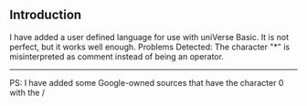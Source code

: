 ## Introduction

I have added a user defined language for use with uniVerse Basic.
It is not perfect, but it works well enough.
Problems Detected: The character "*" is misinterpreted as comment instead of being an operator.

---

PS: I have added some Google-owned sources that have the character 0 with the /